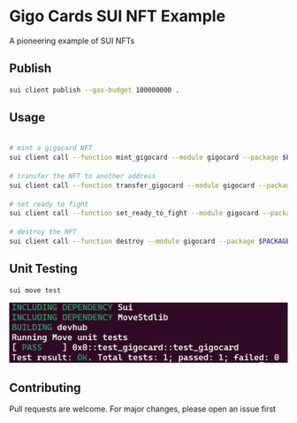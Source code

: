 # Gigo Cards SUI NFT Example

A pioneering example of SUI NFTs

## Publish

```bash
sui client publish --gas-budget 100000000 .
```

## Usage

```bash

# mint a gigocard NFT
sui client call --function mint_gigocard --module gigocard --package $PACKAGE_ID --args $MONSTER $ROLE $REGION $READY_TO_FIGHT --gas-budget 10000000

# transfer the NFT to another address
sui client call --function transfer_gigocard --module gigocard --package $PACKAGE_ID --args $GIGOCARD $RECIPIENT_ADDRESS --gas-budget 10000000

# set ready to fight
sui client call --function set_ready_to_fight --module gigocard --package $PACKAGE_ID --args $GIGOCARD $READY_TO_FIGHT_BOOL --gas-budget 10000000

# destroy the NFT
sui client call --function destroy --module gigocard --package $PACKAGE_ID --args $GIGOCARD --gas-budget 10000000

```
## Unit Testing

```bash
sui move test
```
![alt text](https://github.com/0xriazaka/Gigo-Cards-NFTs/blob/main/tests/test.png)

## Contributing

Pull requests are welcome. For major changes, please open an issue first
